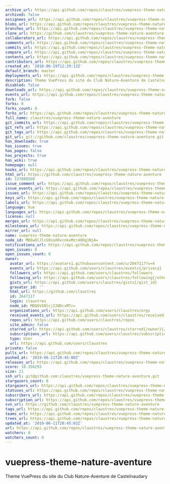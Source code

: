 ```yaml
---
archive_url: https://api.github.com/repos/claustres/vuepress-theme-nature-aventure/{archive_format}{/ref}
archived: false
assignees_url: https://api.github.com/repos/claustres/vuepress-theme-nature-aventure/assignees{/user}
blobs_url: https://api.github.com/repos/claustres/vuepress-theme-nature-aventure/git/blobs{/sha}
branches_url: https://api.github.com/repos/claustres/vuepress-theme-nature-aventure/branches{/branch}
clone_url: https://github.com/claustres/vuepress-theme-nature-aventure.git
collaborators_url: https://api.github.com/repos/claustres/vuepress-theme-nature-aventure/collaborators{/collaborator}
comments_url: https://api.github.com/repos/claustres/vuepress-theme-nature-aventure/comments{/number}
commits_url: https://api.github.com/repos/claustres/vuepress-theme-nature-aventure/commits{/sha}
compare_url: https://api.github.com/repos/claustres/vuepress-theme-nature-aventure/compare/{base}...{head}
contents_url: https://api.github.com/repos/claustres/vuepress-theme-nature-aventure/contents/{+path}
contributors_url: https://api.github.com/repos/claustres/vuepress-theme-nature-aventure/contributors
created_at: '2018-06-19T12:29:13Z'
default_branch: master
deployments_url: https://api.github.com/repos/claustres/vuepress-theme-nature-aventure/deployments
description: Theme VuePress du site du Club Nature-Aventure de Castelnaudary
disabled: false
downloads_url: https://api.github.com/repos/claustres/vuepress-theme-nature-aventure/downloads
events_url: https://api.github.com/repos/claustres/vuepress-theme-nature-aventure/events
fork: false
forks: 0
forks_count: 0
forks_url: https://api.github.com/repos/claustres/vuepress-theme-nature-aventure/forks
full_name: claustres/vuepress-theme-nature-aventure
git_commits_url: https://api.github.com/repos/claustres/vuepress-theme-nature-aventure/git/commits{/sha}
git_refs_url: https://api.github.com/repos/claustres/vuepress-theme-nature-aventure/git/refs{/sha}
git_tags_url: https://api.github.com/repos/claustres/vuepress-theme-nature-aventure/git/tags{/sha}
git_url: git://github.com/claustres/vuepress-theme-nature-aventure.git
has_downloads: true
has_issues: true
has_pages: false
has_projects: true
has_wiki: true
homepage: null
hooks_url: https://api.github.com/repos/claustres/vuepress-theme-nature-aventure/hooks
html_url: https://github.com/claustres/vuepress-theme-nature-aventure
id: 137888560
issue_comment_url: https://api.github.com/repos/claustres/vuepress-theme-nature-aventure/issues/comments{/number}
issue_events_url: https://api.github.com/repos/claustres/vuepress-theme-nature-aventure/issues/events{/number}
issues_url: https://api.github.com/repos/claustres/vuepress-theme-nature-aventure/issues{/number}
keys_url: https://api.github.com/repos/claustres/vuepress-theme-nature-aventure/keys{/key_id}
labels_url: https://api.github.com/repos/claustres/vuepress-theme-nature-aventure/labels{/name}
language: Vue
languages_url: https://api.github.com/repos/claustres/vuepress-theme-nature-aventure/languages
license: null
merges_url: https://api.github.com/repos/claustres/vuepress-theme-nature-aventure/merges
milestones_url: https://api.github.com/repos/claustres/vuepress-theme-nature-aventure/milestones{/number}
mirror_url: null
name: vuepress-theme-nature-aventure
node_id: MDEwOlJlcG9zaXRvcnkxMzc4ODg1NjA=
notifications_url: https://api.github.com/repos/claustres/vuepress-theme-nature-aventure/notifications{?since,all,participating}
open_issues: 0
open_issues_count: 0
owner:
  avatar_url: https://avatars1.githubusercontent.com/u/2647117?v=4
  events_url: https://api.github.com/users/claustres/events{/privacy}
  followers_url: https://api.github.com/users/claustres/followers
  following_url: https://api.github.com/users/claustres/following{/other_user}
  gists_url: https://api.github.com/users/claustres/gists{/gist_id}
  gravatar_id: ''
  html_url: https://github.com/claustres
  id: 2647117
  login: claustres
  node_id: MDQ6VXNlcjI2NDcxMTc=
  organizations_url: https://api.github.com/users/claustres/orgs
  received_events_url: https://api.github.com/users/claustres/received_events
  repos_url: https://api.github.com/users/claustres/repos
  site_admin: false
  starred_url: https://api.github.com/users/claustres/starred{/owner}{/repo}
  subscriptions_url: https://api.github.com/users/claustres/subscriptions
  type: User
  url: https://api.github.com/users/claustres
private: false
pulls_url: https://api.github.com/repos/claustres/vuepress-theme-nature-aventure/pulls{/number}
pushed_at: '2019-06-11T20:45:00Z'
releases_url: https://api.github.com/repos/claustres/vuepress-theme-nature-aventure/releases{/id}
score: 18.356293
size: 21
ssh_url: git@github.com:claustres/vuepress-theme-nature-aventure.git
stargazers_count: 0
stargazers_url: https://api.github.com/repos/claustres/vuepress-theme-nature-aventure/stargazers
statuses_url: https://api.github.com/repos/claustres/vuepress-theme-nature-aventure/statuses/{sha}
subscribers_url: https://api.github.com/repos/claustres/vuepress-theme-nature-aventure/subscribers
subscription_url: https://api.github.com/repos/claustres/vuepress-theme-nature-aventure/subscription
svn_url: https://github.com/claustres/vuepress-theme-nature-aventure
tags_url: https://api.github.com/repos/claustres/vuepress-theme-nature-aventure/tags
teams_url: https://api.github.com/repos/claustres/vuepress-theme-nature-aventure/teams
trees_url: https://api.github.com/repos/claustres/vuepress-theme-nature-aventure/git/trees{/sha}
updated_at: '2019-06-11T20:45:02Z'
url: https://api.github.com/repos/claustres/vuepress-theme-nature-aventure
watchers: 0
watchers_count: 0
---
```

# vuepress-theme-nature-aventure

Theme VuePress du site du Club Nature-Aventure de Castelnaudary
